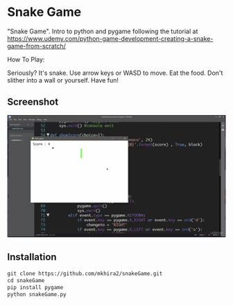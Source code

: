 # Snake Game

"Snake Game". Intro to python and pygame following the tutorial at https://www.udemy.com/python-game-development-creating-a-snake-game-from-scratch/

How To Play:

Seriously? It's snake. Use arrow keys or WASD to move. Eat the food. Don't slither into a wall or yourself. Have fun!


## Screenshot
![snakeGame](/images/snakeGame.png)

## Installation

```
git clone https://github.com/mkhira2/snakeGame.git
cd snakeGame
pip install pygame
python snakeGame.py
```